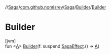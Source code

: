 //[Saga](../../../../index.md)/[com.github.nomisrev](../../index.md)/[Saga](../index.md)/[Builder](index.md)/[Builder](-builder.md)

# Builder

[jvm]\
fun <[A](index.md)> [Builder](-builder.md)(f: suspend [SagaEffect](../../-saga-effect/index.md).() -> [A](index.md))
